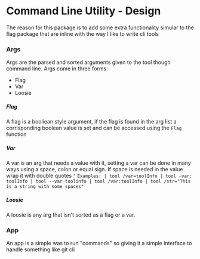 # Command Line Utility - Design
The reason for this package is to add some extra functionality simular to the flag package that are inline with the way I like to write cli tools

### Args
Args are the parsed and sorted arguments given to the tool though command line. Args come in three forms:
- Flag
- Var
- Loosie

##### Flag
A flag is a booliean style argument, if the flag is found in the arg list a corrisponding boolean value is set and can be accessed using the `Flag` function

##### Var
A var is an arg that needs a value with it, setting a var can be done in many ways using a space, colon or equal sign. If space is needed in the value wrap it with double quotes `"`
	``` Examples: |
		tool /var=toolInfo |
		tool -var: toolInfo |
		tool --var toolinfo |
		tool /var:toolInfo |
		tool /str="This is a string with some spaces"
	```
##### Loosie
A loosie is any arg that isn't sorted as a flag or a var.


### App
An app is a simple was to run "commands" so giving it a simple interface to handle something like git cli


